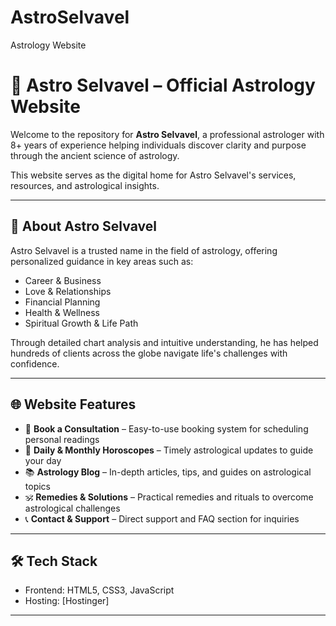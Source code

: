 # AstroSelvavel
Astrology Website
# 🌌 Astro Selvavel – Official Astrology Website

Welcome to the repository for **Astro Selvavel**, a professional astrologer with 8+ years of experience helping individuals discover clarity and purpose through the ancient science of astrology.

This website serves as the digital home for Astro Selvavel's services, resources, and astrological insights.

---

## 🔮 About Astro Selvavel

Astro Selvavel is a trusted name in the field of astrology, offering personalized guidance in key areas such as:

- Career & Business
- Love & Relationships
- Financial Planning
- Health & Wellness
- Spiritual Growth & Life Path

Through detailed chart analysis and intuitive understanding, he has helped hundreds of clients across the globe navigate life's challenges with confidence.

---

## 🌐 Website Features

- 🧭 **Book a Consultation** – Easy-to-use booking system for scheduling personal readings  
- 📅 **Daily & Monthly Horoscopes** – Timely astrological updates to guide your day  
- 📚 **Astrology Blog** – In-depth articles, tips, and guides on astrological topics  
- 🕉️ **Remedies & Solutions** – Practical remedies and rituals to overcome astrological challenges  
- 📞 **Contact & Support** – Direct support and FAQ section for inquiries

---

## 🛠️ Tech Stack

- Frontend: HTML5, CSS3, JavaScript
- Hosting: [Hostinger]


---
